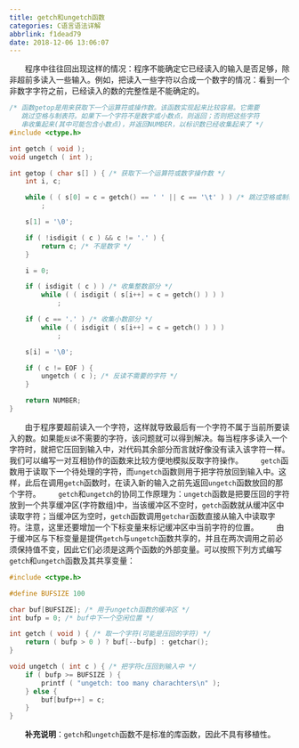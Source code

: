 ```yaml
---
title: getch和ungetch函数
categories: C语言语法详解
abbrlink: f1dead79
date: 2018-12-06 13:06:07
---
```

&emsp;&emsp;程序中往往回出现这样的情况：程序不能确定它已经读入的输入是否足够，除非超前多读入一些输入。例如，把读入一些字符以合成一个数字的情况：看到一个非数字字符之前，已经读入的数的完整性是不能确定的。

``` cpp
/* 函数getop是用来获取下一个运算符或操作数。该函数实现起来比较容易。它需要
   跳过空格与制表符。如果下一个字符不是数字或小数点，则返回；否则把这些字符
   串收集起来(其中可能包含小数点)，并返回NUMBER，以标识数已经收集起来了 */
#include <ctype.h>

int getch ( void );
void ungetch ( int );

int getop ( char s[] ) { /* 获取下一个运算符或数字操作数 */
    int i, c;

    while ( ( s[0] = c = getch() == ' ' || c == '\t' ) ) /* 跳过空格或制表符 */
        ;

    s[1] = '\0';

    if ( !isdigit ( c ) && c != '.' ) {
        return c; /* 不是数字 */
    }

    i = 0;

    if ( isdigit ( c ) ) /* 收集整数部分 */
        while ( ( isdigit ( s[i++] = c = getch() ) ) )
            ;

    if ( c == '.' ) /* 收集小数部分 */
        while ( ( isdigit ( s[i++] = c = getch() ) ) )
            ;

    s[i] = '\0';

    if ( c != EOF ) {
        ungetch ( c ); /* 反读不需要的字符 */
    }

    return NUMBER;
}
```

&emsp;&emsp;由于程序要超前读入一个字符，这样就导致最后有一个字符不属于当前所要读入的数。如果能`反读`不需要的字符，该问题就可以得到解决。每当程序多读入一个字符时，就把它压回到输入中，对代码其余部分而言就好像没有读入该字符一样。我们可以编写一对互相协作的函数来比较方便地模拟反取字符操作。
&emsp;&emsp;`getch`函数用于读取下一个待处理的字符，而`ungetch`函数则用于把字符放回到输入中。这样，此后在调用`getch`函数时，在读入新的输入之前先返回`ungetch`函数放回的那个字符。
&emsp;&emsp;`getch`和`ungetch`的协同工作原理为：`ungetch`函数是把要压回的字符放到一个共享缓冲区(字符数组)中，当该缓冲区不空时，`getch`函数就从缓冲区中读取字符；当缓冲区为空时，`getch`函数调用`getchar`函数直接从输入中读取字符。注意，这里还要增加一个下标变量来标记缓冲区中当前字符的位置。
&emsp;&emsp;由于缓冲区与下标变量是提供`getch`与`ungetch`函数共享的，并且在两次调用之前必须保持值不变，因此它们必须是这两个函数的外部变量。可以按照下列方式编写`getch`和`ungetch`函数及其共享变量：

``` cpp
#include <ctype.h>

#define BUFSIZE 100

char buf[BUFSIZE]; /* 用于ungetch函数的缓冲区 */
int bufp = 0; /* buf中下一个空闲位置 */

int getch ( void ) { /* 取一个字符(可能是压回的字符) */
    return ( bufp > 0 ) ? buf[--bufp] : getchar();
}

void ungetch ( int c ) { /* 把字符c压回到输入中 */
    if ( bufp >= BUFSIZE ) {
        printf ( "ungetch: too many charachters\n" );
    } else {
        buf[bufp++] = c;
    }
}
```

&emsp;&emsp;**补充说明**：`getch`和`ungetch`函数不是标准的库函数，因此不具有移植性。